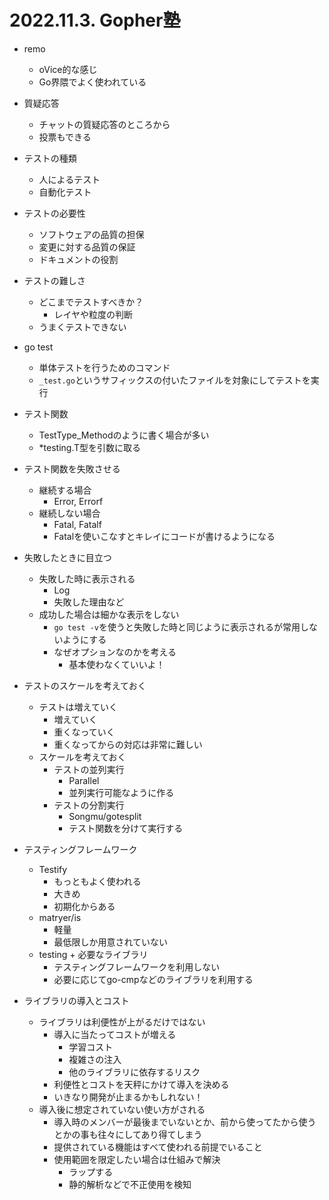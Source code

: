 # 2022.11.3. Gopher塾

- remo
  - oVice的な感じ
  - Go界隈でよく使われている

- 質疑応答
  - チャットの質疑応答のところから
  - 投票もできる

- テストの種類
  - 人によるテスト
  - 自動化テスト

- テストの必要性
  - ソフトウェアの品質の担保
  - 変更に対する品質の保証
  - ドキュメントの役割

- テストの難しさ
  - どこまでテストすべきか？
    - レイヤや粒度の判断
  - うまくテストできない

- go test
  - 単体テストを行うためのコマンド
  - `_test.go`というサフィックスの付いたファイルを対象にしてテストを実行

- テスト関数
  - TestType_Methodのように書く場合が多い
  - *testing.T型を引数に取る

- テスト関数を失敗させる
  - 継続する場合
    - Error, Errorf
  - 継続しない場合
    - Fatal, Fatalf
    - Fatalを使いこなすとキレイにコードが書けるようになる

- 失敗したときに目立つ
  - 失敗した時に表示される
    - Log
    - 失敗した理由など
  - 成功した場合は細かな表示をしない
    - `go test -v`を使うと失敗した時と同じように表示されるが常用しないようにする
    - なぜオプションなのかを考える
      - 基本使わなくていいよ！

- テストのスケールを考えておく
  - テストは増えていく
    - 増えていく
    - 重くなっていく
    - 重くなってからの対応は非常に難しい
  - スケールを考えておく
    - テストの並列実行
      - Parallel
      - 並列実行可能なように作る
    - テストの分割実行
      - Songmu/gotesplit
      - テスト関数を分けて実行する

- テスティングフレームワーク
  - Testify
    - もっともよく使われる
    - 大きめ
    - 初期化からある
  - matryer/is
    - 軽量
    - 最低限しか用意されていない
  - testing + 必要なライブラリ
    - テスティングフレームワークを利用しない
    - 必要に応じてgo-cmpなどのライブラリを利用する

- ライブラリの導入とコスト
  - ライブラリは利便性が上がるだけではない
    - 導入に当たってコストが増える
      - 学習コスト
      - 複雑さの注入
      - 他のライブラリに依存するリスク
    - 利便性とコストを天秤にかけて導入を決める
    - いきなり開発が止まるかもしれない！
  - 導入後に想定されていない使い方がされる
    - 導入時のメンバーが最後までいないとか、前から使ってたから使うとかの事も往々にしてあり得てしまう
    - 提供されている機能はすべて使われる前提でいること
    - 使用範囲を限定したい場合は仕組みで解決
      - ラップする
      - 静的解析などで不正使用を検知
